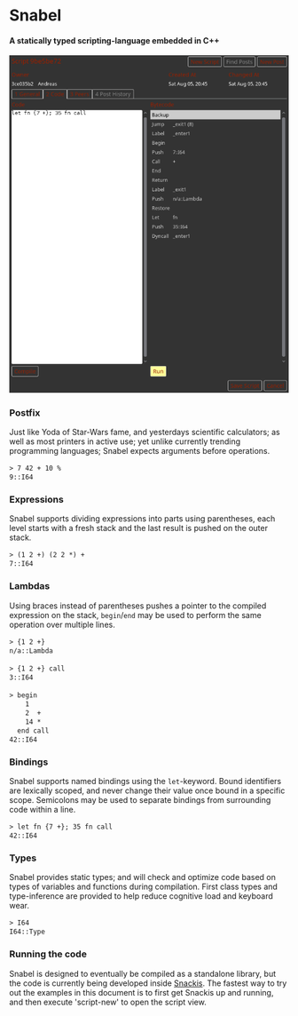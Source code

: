 # Snabel
#### A statically typed scripting-language embedded in C++

![script example](images/script.png?raw=true)

### Postfix
Just like Yoda of Star-Wars fame, and yesterdays scientific calculators; as well as most printers in active use; yet unlike currently trending programming languages; Snabel expects arguments before operations.

```
> 7 42 + 10 %
9::I64
```

### Expressions
Snabel supports dividing expressions into parts using parentheses, each level starts with a fresh stack and the last result is pushed on the outer stack.

```
> (1 2 +) (2 2 *) +
7::I64
```

### Lambdas
Using braces instead of parentheses pushes a pointer to the compiled expression on the stack, ```begin```/```end``` may be used to perform the same operation over multiple lines.

```
> {1 2 +}
n/a::Lambda

> {1 2 +} call
3::I64

> begin
    1
    2  +
    14 *
  end call
42::I64
```

### Bindings
Snabel supports named bindings using the ```let```-keyword. Bound identifiers are lexically scoped, and never change their value once bound in a specific scope. Semicolons may be used to separate bindings from surrounding code within a line.

```
> let fn {7 +}; 35 fn call
42::I64
```

### Types
Snabel provides static types; and will check and optimize code based on types of variables and functions during compilation. First class types and type-inference are provided to help reduce cognitive load and keyboard wear.

```
> I64
I64::Type
```

### Running the code
Snabel is designed to eventually be compiled as a standalone library, but the code is currently being developed inside [Snackis](https://github.com/andreas-gone-wild/snackis). The fastest way to try out the examples in this document is to first get Snackis up and running, and then execute 'script-new' to open the script view.
